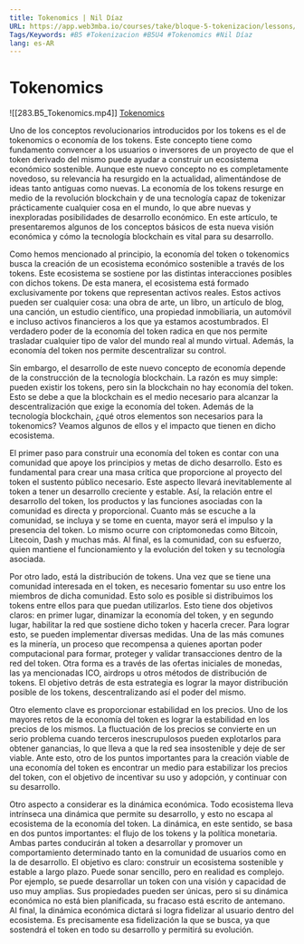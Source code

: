 ```yaml
---
title: Tokenomics | Nil Díaz
URL: https://app.web3mba.io/courses/take/bloque-5-tokenizacion/lessons/39553842-4-1-tokenomics-nil-diaz
Tags/Keywords: #B5 #Tokenizacion #B5U4 #Tokenomics #Nil Díaz
lang: es-AR
---
```

# Tokenomics
![[283.B5_Tokenomics.mp4]]
[Tokenomics](https://app.web3mba.io?wvideo=i5h9oqvcbj)

Uno de los conceptos revolucionarios introducidos por los tokens es el de tokenomics o economía de los tokens. Este concepto tiene como fundamento convencer a los usuarios o inversores de un proyecto de que el token derivado del mismo puede ayudar a construir un ecosistema económico sostenible. Aunque este nuevo concepto no es completamente novedoso, su relevancia ha resurgido en la actualidad, alimentándose de ideas tanto antiguas como nuevas. La economía de los tokens resurge en medio de la revolución blockchain y de una tecnología capaz de tokenizar prácticamente cualquier cosa en el mundo, lo que abre nuevas y inexploradas posibilidades de desarrollo económico. En este artículo, te presentaremos algunos de los conceptos básicos de esta nueva visión económica y cómo la tecnología blockchain es vital para su desarrollo.

Como hemos mencionado al principio, la economía del token o tokenomics busca la creación de un ecosistema económico sostenible a través de los tokens. Este ecosistema se sostiene por las distintas interacciones posibles con dichos tokens. De esta manera, el ecosistema está formado exclusivamente por tokens que representan activos reales. Estos activos pueden ser cualquier cosa: una obra de arte, un libro, un artículo de blog, una canción, un estudio científico, una propiedad inmobiliaria, un automóvil e incluso activos financieros a los que ya estamos acostumbrados. El verdadero poder de la economía del token radica en que nos permite trasladar cualquier tipo de valor del mundo real al mundo virtual. Además, la economía del token nos permite descentralizar su control.

Sin embargo, el desarrollo de este nuevo concepto de economía depende de la construcción de la tecnología blockchain. La razón es muy simple: pueden existir los tokens, pero sin la blockchain no hay economía del token. Esto se debe a que la blockchain es el medio necesario para alcanzar la descentralización que exige la economía del token. Además de la tecnología blockchain, ¿qué otros elementos son necesarios para la tokenomics? Veamos algunos de ellos y el impacto que tienen en dicho ecosistema.

El primer paso para construir una economía del token es contar con una comunidad que apoye los principios y metas de dicho desarrollo. Esto es fundamental para crear una masa crítica que proporcione al proyecto del token el sustento público necesario. Este aspecto llevará inevitablemente al token a tener un desarrollo creciente y estable. Así, la relación entre el desarrollo del token, los productos y las funciones asociadas con la comunidad es directa y proporcional. Cuanto más se escuche a la comunidad, se incluya y se tome en cuenta, mayor será el impulso y la presencia del token. Lo mismo ocurre con criptomonedas como Bitcoin, Litecoin, Dash y muchas más. Al final, es la comunidad, con su esfuerzo, quien mantiene el funcionamiento y la evolución del token y su tecnología asociada.

Por otro lado, está la distribución de tokens. Una vez que se tiene una comunidad interesada en el token, es necesario fomentar su uso entre los miembros de dicha comunidad. Esto solo es posible si distribuimos los tokens entre ellos para que puedan utilizarlos. Esto tiene dos objetivos claros: en primer lugar, dinamizar la economía del token, y en segundo lugar, habilitar la red que sostiene dicho token y hacerla crecer. Para lograr esto, se pueden implementar diversas medidas. Una de las más comunes es la minería, un proceso que recompensa a quienes aportan poder computacional para formar, proteger y validar transacciones dentro de la red del token. Otra forma es a través de las ofertas iniciales de monedas, las ya mencionadas ICO, airdrops u otros métodos de distribución de tokens. El objetivo detrás de esta estrategia es lograr la mayor distribución posible de los tokens, descentralizando así el poder del mismo.

Otro elemento clave es proporcionar estabilidad en los precios. Uno de los mayores retos de la economía del token es lograr la estabilidad en los precios de los mismos. La fluctuación de los precios se convierte en un serio problema cuando terceros inescrupulosos pueden explotarlos para obtener ganancias, lo que lleva a que la red sea insostenible y deje de ser viable. Ante esto, otro de los puntos importantes para la creación viable de una economía del token es encontrar un medio para estabilizar los precios del token, con el objetivo de incentivar su uso y adopción, y continuar con su desarrollo.

Otro aspecto a considerar es la dinámica económica. Todo ecosistema lleva intrínseca una dinámica que permite su desarrollo, y esto no escapa al ecosistema de la economía del token. La dinámica, en este sentido, se basa en dos puntos importantes: el flujo de los tokens y la política monetaria. Ambas partes conducirán al token a desarrollar y promover un comportamiento determinado tanto en la comunidad de usuarios como en la de desarrollo. El objetivo es claro: construir un ecosistema sostenible y estable a largo plazo. Puede sonar sencillo, pero en realidad es complejo. Por ejemplo, se puede desarrollar un token con una visión y capacidad de uso muy amplias. Sus propiedades pueden ser únicas, pero si su dinámica económica no está bien planificada, su fracaso está escrito de antemano. Al final, la dinámica económica dictará si logra fidelizar al usuario dentro del ecosistema. Es precisamente esa fidelización la que se busca, ya que sostendrá el token en todo su desarrollo y permitirá su evolución.